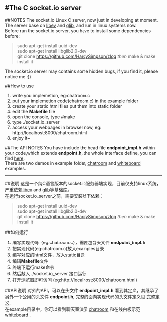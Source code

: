 #The C socket.io server
------

##NOTES
The socket.io Linux C server, now just in developing at moment.  
The server base on [libev](http://libev.schmorp.de/) and [glib](https://developer.gnome.org/glib/2.34/), and run in linux systems now.  
Before run the socket.io server, you have to install some dependencies before:  
> sudo apt-get install uuid-dev  
> sudo apt-get install libglib2.0-dev   
> git clone https://github.com/HardySimpson/zlog *then* make & make install it

The socket.io server may contains some hidden bugs, if you find it, please notice me :))

##How to use
1. write you implemetion, eg:chatroom.c
2. put your implemetion code(chatroom.c) in the example folder
3. create your static html files put them into static folder
3. edit the **Makefile** file
4. open the console, type #make
5. type ./socket.io_server
6. access your webpages in browser now, eg: http://localhost:8000/chatroom.html
7. enjoy it~

##The API NOTES
You have include the head file **endpoint_impl.h** within your code,which extends **endpoint.h**, the whole interface define, you can find [here](https://gist.github.com/yongboy/5168005).   
There are two demos in example folder, [chatroom](example/chatroom.c) and [whiteboard](example/whiteboard.c) examples. 

------
##说明
这是一个纯C语言版本的socket.io服务器端实现，目前仅支持linux系统，严重依赖[libev](http://libev.schmorp.de/) and [glib](https://developer.gnome.org/glib/2.34/)等基础库。  
在运行socket.io_server之前，需要安装以下依赖：   
> sudo apt-get install uuid-dev  
> sudo apt-get install libglib2.0-dev    
> git clone https://github.com/HardySimpson/zlog *then* make & make install it

##如何运行
1. 编写实现代码（eg:chatroom.c），需要包含头文件 **endpoint_impl.h**
2. 把实现代码(eg:chatroom.c)放入examples目录
3. 编写对应的html文件，放入static目录
4. 编辑**Makefile**文件
5. 终端下运行make命令
6. 然后敲入 ./socket.io_server 接口运行
7. 打开浏览器即可访问 (eg:http://localhost:8000/chatroom.html)

##API说明
对外的API，可以在头文件 **endpoint_impl.h** 看到其定义，其继承了另外一个公用的头文件 **endpoint.h**, 完整的面向实现代码的头文件定义见 [完整定义](https://gist.github.com/yongboy/5168005).   
在example目录中，你可以看到聊天室演示 [chatroom](example/chatroom.c) 和在线白板示范 [whiteboard](example/whiteboard.c) . 
